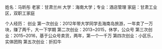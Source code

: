 
姓名：马昕彤
老家：甘肃兰州
大学：海南大学；专业：酒店管理
家庭：甘肃工业区，双职工家庭

个人经历：
创业
第一次创业：2012年带大学同学去海南岛旅游，一年卖了一万块，赚了两千，大一下学期
第二次创业：2013~2015，休学，公众号
第三次创业：2015~2016，基于公众号卖货，两年，第一个一千万
第四次创业：小区乐，实体团购
第五次创业：折扣牛


